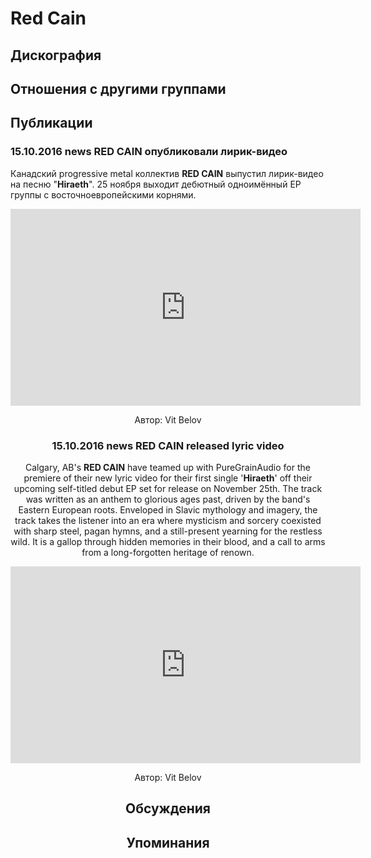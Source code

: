 # Red Cain



## Дискография


## Отношения с другими группами


## Публикации

### 15.10.2016 news RED CAIN опубликовали лирик-видео

<p>Канадский progressive metal коллектив <strong>RED CAIN</strong> выпустил лирик-видео на песню "<strong>Hiraeth</strong>". 25 ноября выходит дебютный одноимённый EP группы с восточноевропейскими корнями.</p><p><center><iframe width="560" height="315" src="https://www.youtube.com/embed/a3VzG-M_Ss8" frameborder="0" allowfullscreen></iframe></p>
Автор: Vit Belov

### 15.10.2016 news RED CAIN released lyric video

<p>Calgary, AB's <strong>RED CAIN</strong> have teamed up with PureGrainAudio for the premiere of their new lyric video for their first single '<strong>Hiraeth</strong>' off their upcoming self-titled debut EP set for release on November 25th. The track was written as an anthem to glorious ages past, driven by the band's Eastern European roots. Enveloped in Slavic mythology and imagery, the track takes the listener into an era where mysticism and sorcery coexisted with sharp steel, pagan hymns, and a still-present yearning for the restless wild. It is a gallop through hidden memories in their blood, and a call to arms from a long-forgotten heritage of renown.</p><p><center><iframe width="560" height="315" src="https://www.youtube.com/embed/a3VzG-M_Ss8" frameborder="0" allowfullscreen></iframe></p>
Автор: Vit Belov


## Обсуждения


## Упоминания

